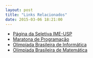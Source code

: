 ```yaml
---
layout: post
title: "Links Relacionados"
date: 2015-03-06 18:21:00
---
```


- [Página da Seletiva IME-USP](http://www.ime.usp.br/~cef/XVIIImaratona/)
- [Maratona de Programação](http://maratona.ime.usp.br/)
- [Olimpíada Brasileira de Informática](http://olimpiada.ic.unicamp.br/)
- [Olimpíada Brasileira de Matemática](http://www.obm.org.br/)

